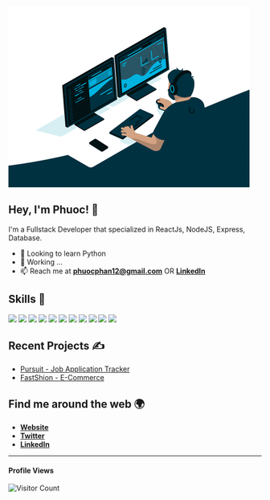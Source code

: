 ![gif](working.gif)

## **Hey, I'm Phuoc!** 👋

I'm a Fullstack Developer that specialized in ReactJs, NodeJS, Express, Database.

- 🌱 Looking to learn Python
- 🔭 Working ...
- 📫 Reach me at [**phuocphan12@gmail.com**](phuocphan12@gmail.com) OR [**LinkedIn**](https://linkedin.com/in/phuoc-phan)


## Skills 🚀

![](https://img.shields.io/badge/HTML5-E34F26?style=for-the-badge&logo=html5&logoColor=white)
![](https://img.shields.io/badge/CSS3-1572B6?style=for-the-badge&logo=css3&logoColor=white)
![](https://img.shields.io/badge/React-20232A?style=for-the-badge&logo=react&logoColor=61DAFB)
![](https://img.shields.io/badge/Styled%20Components-d06ebe?style=for-the-badge&logo=styled-components&logoColor=white)
![](https://img.shields.io/badge/JavaScript-F7DF1E?style=for-the-badge&logo=javascript&logoColor=black)
![](https://img.shields.io/badge/Typescript-2f74c0?style=for-the-badge&logo=typescript&logoColor=white)
![](https://img.shields.io/badge/Node.js-43853D?style=for-the-badge&logo=node.js&logoColor=white)
![](https://img.shields.io/badge/Express.js-404D59?style=for-the-badge)
![](https://img.shields.io/badge/MongoDB-4EA94B?style=for-the-badge&logo=mongodb&logoColor=white)
![](https://img.shields.io/badge/Node.js-43853D?style=for-the-badge&logo=node.js&logoColor=white)
![](https://img.shields.io/badge/Tailwind_CSS-38B2AC?style=for-the-badge&logo=tailwind-css&logoColor=white)



## Recent Projects ✍️

- [Pursuit - Job Application Tracker](https://github.com/pphan93/pursuit)
- [FastShion - E-Commerce](https://github.com/pphan93/FastShion)

## Find me around the web 🌍

- [**Website**](https://pphan.ca)
- [**Twitter**](https://twitter.com/codingknite)
- [**LinkedIn**](https://www.linkedin.com/in/phuoc-phan/)

********

 

  #### Profile Views
  
![Visitor Count](https://profile-counter.glitch.me/{pphan93}/count.svg) 
